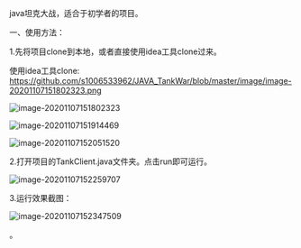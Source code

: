 java坦克大战，适合于初学者的项目。

一、使用方法：

1.先将项目clone到本地，或者直接使用idea工具clone过来。

使用idea工具clone:
https://github.com/s1006533962/JAVA_TankWar/blob/master/image/image-20201107151802323.png

![image-20201107151802323](C:\Users\Administrator\AppData\Roaming\Typora\typora-user-images\image-20201107151802323.png)

![image-20201107151914469](C:\Users\Administrator\AppData\Roaming\Typora\typora-user-images\image-20201107151914469.png)

![image-20201107152051520](C:\Users\Administrator\AppData\Roaming\Typora\typora-user-images\image-20201107152051520.png)

2.打开项目的TankClient.java文件夹。点击run即可运行。

![image-20201107152259707](C:\Users\Administrator\AppData\Roaming\Typora\typora-user-images\image-20201107152259707.png)

3.运行效果截图：

![image-20201107152347509](C:\Users\Administrator\AppData\Roaming\Typora\typora-user-images\image-20201107152347509.png)

。
